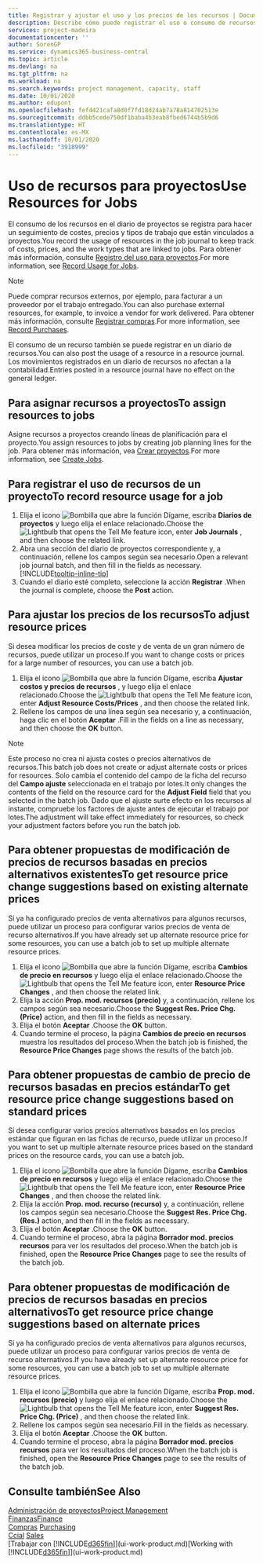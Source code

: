 ```yaml
---
title: Registrar y ajustar el uso y los precios de los recursos | Documentos de Microsoft
description: Describe cómo puede registrar el uso o consumo de recursos asociados a un proyecto, para realizar el seguimiento y administrar costes, precios y tipos de trabajo.
services: project-madeira
documentationcenter: ''
author: SorenGP
ms.service: dynamics365-business-central
ms.topic: article
ms.devlang: na
ms.tgt_pltfrm: na
ms.workload: na
ms.search.keywords: project management, capacity, staff
ms.date: 10/01/2020
ms.author: edupont
ms.openlocfilehash: fef4421cafa8d0f7fd18d24ab7a78a814702513e
ms.sourcegitcommit: ddbb5cede750df1baba4b3eab8fbed6744b5b9d6
ms.translationtype: HT
ms.contentlocale: es-MX
ms.lasthandoff: 10/01/2020
ms.locfileid: "3918999"
---
```

# <a name="use-resources-for-jobs"></a><span data-ttu-id="d180d-103">Uso de recursos para proyectos</span><span class="sxs-lookup"><span data-stu-id="d180d-103">Use Resources for Jobs</span></span>
<span data-ttu-id="d180d-104">El consumo de los recursos en el diario de proyectos se registra para hacer un seguimiento de costes, precios y tipos de trabajo que están vinculados a proyectos.</span><span class="sxs-lookup"><span data-stu-id="d180d-104">You record the usage of resources in the job journal to keep track of costs, prices, and the work types that are linked to jobs.</span></span> <span data-ttu-id="d180d-105">Para obtener más información, consulte [Registro del uso para proyectos](projects-how-record-job-usage.md).</span><span class="sxs-lookup"><span data-stu-id="d180d-105">For more information, see [Record Usage for Jobs](projects-how-record-job-usage.md).</span></span>

> [!NOTE]
> <span data-ttu-id="d180d-106">Puede comprar recursos externos, por ejemplo, para facturar a un proveedor por el trabajo entregado.</span><span class="sxs-lookup"><span data-stu-id="d180d-106">You can also purchase external resources, for example, to invoice a vendor for work delivered.</span></span> <span data-ttu-id="d180d-107">Para obtener más información, consulte [Registrar compras](purchasing-how-record-purchases.md).</span><span class="sxs-lookup"><span data-stu-id="d180d-107">For more information, see [Record Purchases](purchasing-how-record-purchases.md).</span></span>

<span data-ttu-id="d180d-108">El consumo de un recurso también se puede registrar en un diario de recursos.</span><span class="sxs-lookup"><span data-stu-id="d180d-108">You can also post the usage of a resource in a resource journal.</span></span> <span data-ttu-id="d180d-109">Los movimientos registrados en un diario de recursos no afectan a la contabilidad.</span><span class="sxs-lookup"><span data-stu-id="d180d-109">Entries posted in a resource journal have no effect on the general ledger.</span></span>

## <a name="to-assign-resources-to-jobs"></a><span data-ttu-id="d180d-110">Para asignar recursos a proyectos</span><span class="sxs-lookup"><span data-stu-id="d180d-110">To assign resources to jobs</span></span>
<span data-ttu-id="d180d-111">Asigne recursos a proyectos creando líneas de planificación para el proyecto.</span><span class="sxs-lookup"><span data-stu-id="d180d-111">You assign resources to jobs by creating job planning lines for the job.</span></span> <span data-ttu-id="d180d-112">Para obtener más información, vea [Crear proyectos](projects-how-create-jobs.md).</span><span class="sxs-lookup"><span data-stu-id="d180d-112">For more information, see [Create Jobs](projects-how-create-jobs.md).</span></span>

## <a name="to-record-resource-usage-for-a-job"></a><span data-ttu-id="d180d-113">Para registrar el uso de recursos de un proyecto</span><span class="sxs-lookup"><span data-stu-id="d180d-113">To record resource usage for a job</span></span>
1. <span data-ttu-id="d180d-114">Elija el icono ![Bombilla que abre la función Dígame](media/ui-search/search_small.png "Dígame qué desea hacer"), escriba **Diarios de proyectos** y luego elija el enlace relacionado.</span><span class="sxs-lookup"><span data-stu-id="d180d-114">Choose the ![Lightbulb that opens the Tell Me feature](media/ui-search/search_small.png "Tell me what you want to do") icon, enter **Job Journals** , and then choose the related link.</span></span>
2. <span data-ttu-id="d180d-115">Abra una sección del diario de proyectos correspondiente y, a continuación, rellene los campos según sea necesario.</span><span class="sxs-lookup"><span data-stu-id="d180d-115">Open a relevant job journal batch, and then fill in the fields as necessary.</span></span> [!INCLUDE[tooltip-inline-tip](includes/tooltip-inline-tip_md.md)]
3. <span data-ttu-id="d180d-116">Cuando el diario esté completo, seleccione la acción **Registrar** .</span><span class="sxs-lookup"><span data-stu-id="d180d-116">When the journal is complete, choose the **Post** action.</span></span>

## <a name="to-adjust-resource-prices"></a><span data-ttu-id="d180d-117">Para ajustar los precios de los recursos</span><span class="sxs-lookup"><span data-stu-id="d180d-117">To adjust resource prices</span></span>
<span data-ttu-id="d180d-118">Si desea modificar los precios de coste y de venta de un gran número de recursos, puede utilizar un proceso.</span><span class="sxs-lookup"><span data-stu-id="d180d-118">If you want to change costs or prices for a large number of resources, you can use a batch job.</span></span>  

1. <span data-ttu-id="d180d-119">Elija el icono ![Bombilla que abre la función Dígame](media/ui-search/search_small.png "Dígame qué desea hacer"), escriba **Ajustar costos y precios de recursos** , y luego elija el enlace relacionado.</span><span class="sxs-lookup"><span data-stu-id="d180d-119">Choose the ![Lightbulb that opens the Tell Me feature](media/ui-search/search_small.png "Tell me what you want to do") icon, enter **Adjust Resource Costs/Prices** , and then choose the related link.</span></span>
2. <span data-ttu-id="d180d-120">Rellene los campos de una línea según sea necesario y, a continuación, haga clic en el botón **Aceptar** .</span><span class="sxs-lookup"><span data-stu-id="d180d-120">Fill in the fields on a line as necessary, and then choose the **OK** button.</span></span>

> [!NOTE]  
>   <span data-ttu-id="d180d-121">Este proceso no crea ni ajusta costes o precios alternativos de recursos.</span><span class="sxs-lookup"><span data-stu-id="d180d-121">This batch job does not create or adjust alternate costs or prices for resources.</span></span> <span data-ttu-id="d180d-122">Solo cambia el contenido del campo de la ficha del recurso del **Campo ajuste** seleccionada en el trabajo por lotes.</span><span class="sxs-lookup"><span data-stu-id="d180d-122">It only changes the contents of the field on the resource card for the **Adjust Field** field that you selected in the batch job.</span></span> <span data-ttu-id="d180d-123">Dado que el ajuste surte efecto en los recursos al instante, compruebe los factores de ajuste antes de ejecutar el trabajo por lotes.</span><span class="sxs-lookup"><span data-stu-id="d180d-123">The adjustment will take effect immediately for resources, so check your adjustment factors before you run the batch job.</span></span>

## <a name="to-get-resource-price-change-suggestions-based-on-existing-alternate-prices"></a><span data-ttu-id="d180d-124">Para obtener propuestas de modificación de precios de recursos basadas en precios alternativos existentes</span><span class="sxs-lookup"><span data-stu-id="d180d-124">To get resource price change suggestions based on existing alternate prices</span></span>
<span data-ttu-id="d180d-125">Si ya ha configurado precios de venta alternativos para algunos recursos, puede utilizar un proceso para configurar varios precios de venta de recurso alternativos.</span><span class="sxs-lookup"><span data-stu-id="d180d-125">If you have already set up alternate resource price for some resources, you can use a batch job to set up multiple alternate resource prices.</span></span>

1. <span data-ttu-id="d180d-126">Elija el icono ![Bombilla que abre la función Dígame](media/ui-search/search_small.png "Dígame qué desea hacer"), escriba **Cambios de precio en recursos** y luego elija el enlace relacionado.</span><span class="sxs-lookup"><span data-stu-id="d180d-126">Choose the ![Lightbulb that opens the Tell Me feature](media/ui-search/search_small.png "Tell me what you want to do") icon, enter **Resource Price Changes** , and then choose the related link.</span></span>
2. <span data-ttu-id="d180d-127">Elija la acción **Prop. mod. recursos (precio)** y, a continuación, rellene los campos según sea necesario.</span><span class="sxs-lookup"><span data-stu-id="d180d-127">Choose the **Suggest Res. Price Chg. (Price)** action, and then fill in the fields as necessary.</span></span>
3. <span data-ttu-id="d180d-128">Elija el botón **Aceptar** .</span><span class="sxs-lookup"><span data-stu-id="d180d-128">Choose the **OK** button.</span></span>  
4. <span data-ttu-id="d180d-129">Cuando termine el proceso, la página **Cambios de precio en recursos** muestra los resultados del proceso.</span><span class="sxs-lookup"><span data-stu-id="d180d-129">When the batch job is finished, the **Resource Price Changes** page shows the results of the batch job.</span></span>

## <a name="to-get-resource-price-change-suggestions-based-on-standard-prices"></a><span data-ttu-id="d180d-130">Para obtener propuestas de cambio de precio de recursos basadas en precios estándar</span><span class="sxs-lookup"><span data-stu-id="d180d-130">To get resource price change suggestions based on standard prices</span></span>
<span data-ttu-id="d180d-131">Si desea configurar varios precios alternativos basados en los precios estándar que figuran en las fichas de recurso, puede utilizar un proceso.</span><span class="sxs-lookup"><span data-stu-id="d180d-131">If you want to set up multiple alternate resource prices based on the standard prices on the resource cards, you can use a batch job.</span></span>  

1. <span data-ttu-id="d180d-132">Elija el icono ![Bombilla que abre la función Dígame](media/ui-search/search_small.png "Dígame qué desea hacer"), escriba **Cambios de precio en recursos** y luego elija el enlace relacionado.</span><span class="sxs-lookup"><span data-stu-id="d180d-132">Choose the ![Lightbulb that opens the Tell Me feature](media/ui-search/search_small.png "Tell me what you want to do") icon, enter **Resource Price Changes** , and then choose the related link.</span></span>
2. <span data-ttu-id="d180d-133">Elija la acción **Prop. mod. recurso (recurso)** y, a continuación, rellene los campos según sea necesario.</span><span class="sxs-lookup"><span data-stu-id="d180d-133">Choose the **Suggest Res. Price Chg. (Res.)** action, and then fill in the fields as necessary.</span></span>  
3. <span data-ttu-id="d180d-134">Elija el botón **Aceptar** .</span><span class="sxs-lookup"><span data-stu-id="d180d-134">Choose the **OK** button.</span></span>  
4. <span data-ttu-id="d180d-135">Cuando termine el proceso, abra la página **Borrador mod. precios recursos** para ver los resultados del proceso.</span><span class="sxs-lookup"><span data-stu-id="d180d-135">When the batch job is finished, open the **Resource Price Changes** page to see the results of the batch job.</span></span>

## <a name="to-get-resource-price-change-suggestions-based-on-alternate-prices"></a><span data-ttu-id="d180d-136">Para obtener propuestas de modificación de precios de recursos basadas en precios alternativos</span><span class="sxs-lookup"><span data-stu-id="d180d-136">To get resource price change suggestions based on alternate prices</span></span>
<span data-ttu-id="d180d-137">Si ya ha configurado precios de venta alternativos para algunos recursos, puede utilizar un proceso para configurar varios precios de venta de recurso alternativos.</span><span class="sxs-lookup"><span data-stu-id="d180d-137">If you have already set up alternate resource price for some resources, you can use a batch job to set up multiple alternate resource prices.</span></span>

1. <span data-ttu-id="d180d-138">Elija el icono ![Bombilla que abre la función Dígame](media/ui-search/search_small.png "Dígame qué desea hacer"), escriba **Prop. mod. recursos (precio)** y luego elija el enlace relacionado.</span><span class="sxs-lookup"><span data-stu-id="d180d-138">Choose the ![Lightbulb that opens the Tell Me feature](media/ui-search/search_small.png "Tell me what you want to do") icon, enter **Suggest Res. Price Chg. (Price)** , and then choose the related link.</span></span>  
2. <span data-ttu-id="d180d-139">Rellene los campos según sea necesario.</span><span class="sxs-lookup"><span data-stu-id="d180d-139">Fill in the fields as necessary.</span></span>
3. <span data-ttu-id="d180d-140">Elija el botón **Aceptar** .</span><span class="sxs-lookup"><span data-stu-id="d180d-140">Choose the **OK** button.</span></span>  
4. <span data-ttu-id="d180d-141">Cuando termine el proceso, abra la página **Borrador mod. precios recursos** para ver los resultados del proceso.</span><span class="sxs-lookup"><span data-stu-id="d180d-141">When the batch job is finished, open the **Resource Price Changes** page to see the results of the batch job.</span></span>

## <a name="see-also"></a><span data-ttu-id="d180d-142">Consulte también</span><span class="sxs-lookup"><span data-stu-id="d180d-142">See Also</span></span>
[<span data-ttu-id="d180d-143">Administración de proyectos</span><span class="sxs-lookup"><span data-stu-id="d180d-143">Project Management</span></span>](projects-manage-projects.md)  
[<span data-ttu-id="d180d-144">Finanzas</span><span class="sxs-lookup"><span data-stu-id="d180d-144">Finance</span></span>](finance.md)  
<span data-ttu-id="d180d-145">[Compras](purchasing-manage-purchasing.md)       </span><span class="sxs-lookup"><span data-stu-id="d180d-145">[Purchasing](purchasing-manage-purchasing.md)       </span></span>  
<span data-ttu-id="d180d-146">[Ccial](sales-manage-sales.md)   </span><span class="sxs-lookup"><span data-stu-id="d180d-146">[Sales](sales-manage-sales.md)   </span></span>  
<span data-ttu-id="d180d-147">[Trabajar con [!INCLUDE[d365fin](includes/d365fin_md.md)]](ui-work-product.md)</span><span class="sxs-lookup"><span data-stu-id="d180d-147">[Working with [!INCLUDE[d365fin](includes/d365fin_md.md)]](ui-work-product.md)</span></span>  
